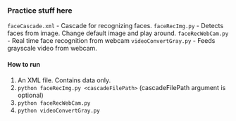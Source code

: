 ### Practice stuff here

`faceCascade.xml` - Cascade for recognizing faces.
`faceRecImg.py` - Detects faces from image. Change default image and play around.
`faceRecWebCam.py` - Real time face recognition from webcam
`videoConvertGray.py` - Feeds grayscale video from webcam.

#### How to run
1. An XML file. Contains data only.
2. `python faceRecImg.py <cascadeFilePath>` (cascadeFilePath argument is optional)
3. `python faceRecWebCam.py`
4. `python videoConvertGray.py`